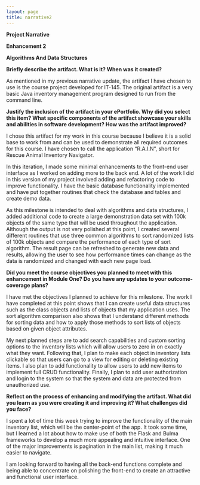 ```yaml
---
layout: page
title: narrative2
---
```

**Project Narrative**

**Enhancement 2**

**Algorithms And Data Structures**

**Briefly describe the artifact. What is it? When was it created?**

As mentioned in my previous narrative update, the artifact I have chosen
to use is the course project developed for IT-145. The original artifact
is a very basic Java inventory management program designed to run from
the command line.

**Justify the inclusion of the artifact in your ePortfolio. Why did you
select this item? What specific components of the artifact showcase your
skills and abilities in software development? How was the artifact
improved?**

I chose this artifact for my work in this course because I believe it is
a solid base to work from and can be used to demonstrate all required
outcomes for this course. I have chosen to call the application
“R.A.I.N”, short for Rescue Animal Inventory Navigator.

In this iteration, I made some minimal enhancements to the front-end
user interface as I worked on adding more to the back end. A lot of the
work I did in this version of my project involved adding and refactoring
code to improve functionality. I have the basic database functionality
implemented and have put together routines that check the database and
tables and create demo data.

As this milestone is intended to deal with algorithms and data
structures, I added additional code to create a large demonstration data
set with 100k objects of the same type that will be used throughout the
application. Although the output is not very polished at this point, I
created several different routines that use three common algorithms to
sort randomized lists of 100k objects and compare the performance of
each type of sort algorithm. The result page can be refreshed to
generate new data and results, allowing the user to see how performance
times can change as the data is randomized and changed with each new
page load.

**Did you meet the course objectives you planned to meet with this
enhancement in Module One? Do you have any updates to your
outcome-coverage plans?**

I have met the objectives I planned to achieve for this milestone. The
work I have completed at this point shows that I can create useful data
structures such as the class objects and lists of objects that my
application uses. The sort algorithm comparison also shows that I
understand different methods for sorting data and how to apply those
methods to sort lists of objects based on given object attributes.

My next planned steps are to add search capabilities and custom sorting
options to the inventory lists which will allow users to zero in on
exactly what they want. Following that, I plan to make each object in
inventory lists clickable so that users can go to a view for editing or
deleting existing items. I also plan to add functionality to allow users
to add new items to implement full CRUD functionality. Finally, I plan
to add user authorization and login to the system so that the system and
data are protected from unauthorized use.

**Reflect on the process of enhancing and modifying the artifact. What
did you learn as you were creating it and improving it? What challenges
did you face?**

I spent a lot of time this week trying to improve the functionality of
the main inventory list, which will be the center-point of the app. It
took some time, but I learned a lot about how to make use of both the
Flask and Bulma frameworks to develop a much more appealing and
intuitive interface. One of the major improvements is pagination in the
main list, making it much easier to navigate.

I am looking forward to having all the back-end functions complete and
being able to concentrate on polishing the front-end to create an
attractive and functional user interface.

